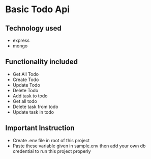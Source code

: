 # Basic Todo Api

## Technology used

- express
- mongo

## Functionality included

- Get All Todo
- Create Todo
- Update Todo
- Delete Todo
- Add task to todo
- Get all todo
- Delete task from todo
- Update task in todo

## Important Instruction

- Create .env file in root of this project
- Paste these variable given in sample.env then add your own db credential to run this project properly
